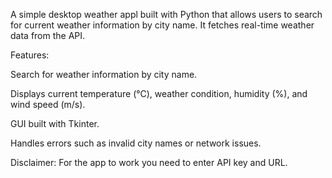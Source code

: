 A simple desktop weather appl built with Python that allows users to search for current weather information by city name. It fetches real-time weather data from the API.  


Features:

Search for weather information by city name.

Displays current temperature (°C), weather condition, humidity (%), and wind speed (m/s).

GUI built with Tkinter.

Handles errors such as invalid city names or network issues.  


Disclaimer: For the app to work you need to enter API key and URL.
